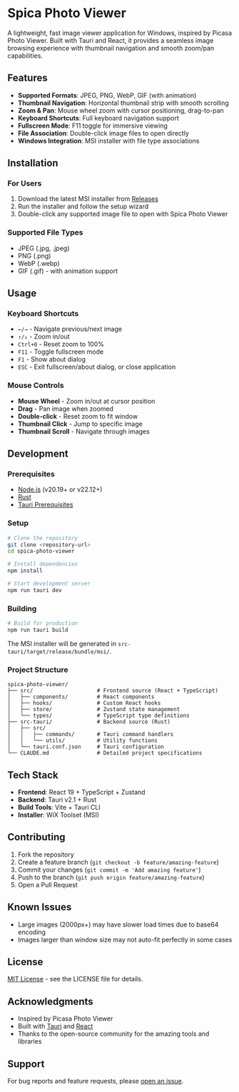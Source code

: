 # Spica Photo Viewer

A lightweight, fast image viewer application for Windows, inspired by Picasa Photo Viewer. Built with Tauri and React, it provides a seamless image browsing experience with thumbnail navigation and smooth zoom/pan capabilities.

## Features

- **Supported Formats**: JPEG, PNG, WebP, GIF (with animation)
- **Thumbnail Navigation**: Horizontal thumbnail strip with smooth scrolling
- **Zoom & Pan**: Mouse wheel zoom with cursor positioning, drag-to-pan
- **Keyboard Shortcuts**: Full keyboard navigation support
- **Fullscreen Mode**: F11 toggle for immersive viewing
- **File Association**: Double-click image files to open directly
- **Windows Integration**: MSI installer with file type associations

## Installation

### For Users

1. Download the latest MSI installer from [Releases](https://github.com/hiz8/spica-photo-viewer/releasess)
2. Run the installer and follow the setup wizard
3. Double-click any supported image file to open with Spica Photo Viewer

### Supported File Types

- JPEG (.jpg, .jpeg)
- PNG (.png)
- WebP (.webp)
- GIF (.gif) - with animation support

## Usage

### Keyboard Shortcuts

- `←/→` - Navigate previous/next image
- `↑/↓` - Zoom in/out
- `Ctrl+0` - Reset zoom to 100%
- `F11` - Toggle fullscreen mode
- `F1` - Show about dialog
- `ESC` - Exit fullscreen/about dialog, or close application

### Mouse Controls

- **Mouse Wheel** - Zoom in/out at cursor position
- **Drag** - Pan image when zoomed
- **Double-click** - Reset zoom to fit window
- **Thumbnail Click** - Jump to specific image
- **Thumbnail Scroll** - Navigate through images

## Development

### Prerequisites

- [Node.js](https://nodejs.org/) (v20.19+ or v22.12+)
- [Rust](https://rust-lang.org/)
- [Tauri Prerequisites](https://tauri.app/)

### Setup

```bash
# Clone the repository
git clone <repository-url>
cd spica-photo-viewer

# Install dependencies
npm install

# Start development server
npm run tauri dev
```

### Building

```bash
# Build for production
npm run tauri build
```

The MSI installer will be generated in `src-tauri/target/release/bundle/msi/`.

### Project Structure

```
spica-photo-viewer/
├── src/                    # Frontend source (React + TypeScript)
│   ├── components/         # React components
│   ├── hooks/              # Custom React hooks
│   ├── store/              # Zustand state management
│   └── types/              # TypeScript type definitions
├── src-tauri/              # Backend source (Rust)
│   ├── src/
│   │   ├── commands/       # Tauri command handlers
│   │   └── utils/          # Utility functions
│   └── tauri.conf.json     # Tauri configuration
└── CLAUDE.md               # Detailed project specifications
```

## Tech Stack

- **Frontend**: React 19 + TypeScript + Zustand
- **Backend**: Tauri v2.1 + Rust
- **Build Tools**: Vite + Tauri CLI
- **Installer**: WiX Toolset (MSI)

## Contributing

1. Fork the repository
2. Create a feature branch (`git checkout -b feature/amazing-feature`)
3. Commit your changes (`git commit -m 'Add amazing feature'`)
4. Push to the branch (`git push origin feature/amazing-feature`)
5. Open a Pull Request

## Known Issues

- Large images (2000px+) may have slower load times due to base64 encoding
- Images larger than window size may not auto-fit perfectly in some cases

## License

[MIT License](LICENSE) - see the LICENSE file for details.

## Acknowledgments

- Inspired by Picasa Photo Viewer
- Built with [Tauri](https://tauri.app/) and [React](https://reactjs.org/)
- Thanks to the open-source community for the amazing tools and libraries

## Support

For bug reports and feature requests, please [open an issue](https://github.com/hiz8/spica-photo-viewer/issues).
